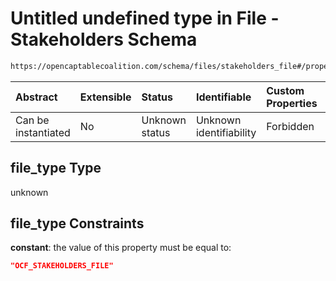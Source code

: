 # Untitled undefined type in File - Stakeholders Schema

```txt
https://opencaptablecoalition.com/schema/files/stakeholders_file#/properties/file_type
```



| Abstract            | Extensible | Status         | Identifiable            | Custom Properties | Additional Properties | Access Restrictions | Defined In                                                                                              |
| :------------------ | :--------- | :------------- | :---------------------- | :---------------- | :-------------------- | :------------------ | :------------------------------------------------------------------------------------------------------ |
| Can be instantiated | No         | Unknown status | Unknown identifiability | Forbidden         | Allowed               | none                | [StakeholdersFile.schema.json*](../../schema/files/StakeholdersFile.schema.json "open original schema") |

## file_type Type

unknown

## file_type Constraints

**constant**: the value of this property must be equal to:

```json
"OCF_STAKEHOLDERS_FILE"
```
